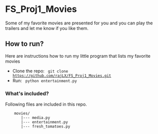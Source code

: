 # FS_Proj1_Movies
Some of my favorite movies are presented for you and you can play the trailers and let me know if you like them.

## How to run?
Here are instructions how to run my little program that lists my favorite movies

* Clone the repo: <code> git clone https://github.com/rajLX/FS_Proj1_Movies.git </code>
* Run: <code> python entertainment.py </code>

### What's included?
Following files are included in this repo. 
```
    movies/
       |--- media.py
       |--- entertainment.py
       |--- fresh_tomatoes.py
```
